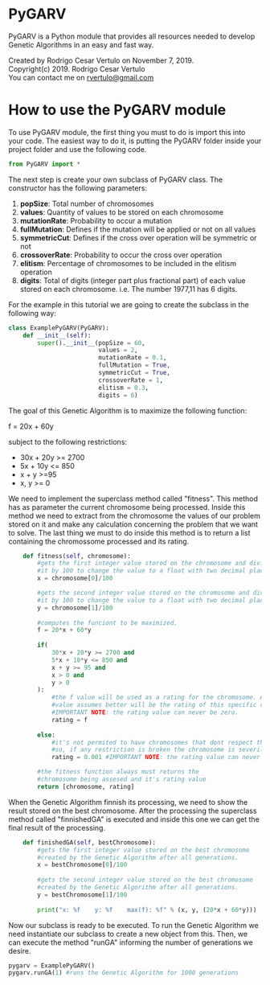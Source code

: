 # PyGARV
PyGARV is a Python module that provides all resources needed to develop Genetic Algorithms in an easy and fast way.

Created by Rodrigo Cesar Vertulo on November 7, 2019.
<br/>
Copyright(c) 2019. Rodrigo Cesar Vertulo
<br/>
You can contact me on rvertulo@gmail.com


# **How to use the PyGARV module**
To use PyGARV module, the first thing you must to do is import this into your code. The easiest way to do it, is putting the PyGARV folder inside your project folder and use the following code.


```python
from PyGARV import *
```

The next step is create your own subclass of PyGARV class. The constructor has the following parameters:

1.   **popSize**: Total number of chromosomes
2.   **values**: Quantity of values to be stored on each chromosome
3.   **mutationRate**: Probability to occur a mutation
4.   **fullMutation**: Defines if the mutation will be applied or not on all values
5.   **symmetricCut**: Defines if the cross over operation will be symmetric or not
6.   **crossoverRate**: Probability to occur the cross over operation
7.   **elitism**: Percentage of chromosomes to be included in the elitism operation
8.   **digits**: Total of digits (integer part plus fractional part) of each value stored on each chromosome. i.e. The number 1977,11 has 6 digits.

For the example in this tutorial we are going to create the subclass in the following way:


```python
class ExamplePyGARV(PyGARV):
    def __init__(self):
        super().__init__(popSize = 60,
                         values = 2,
                         mutationRate = 0.1,
                         fullMutation = True,
                         symmetricCut = True,
                         crossoverRate = 1,
                         elitism = 0.3,
                         digits = 6)

```

The goal of this Genetic Algorithm is to maximize the following function:

f = 20x + 60y

subject to the following restrictions:

* 30x + 20y >= 2700
* 5x + 10y <= 850
* x + y >=95
* x, y >= 0

We need to implement the superclass method called "fitness". This method has as parameter the current chromosome being processed. Inside this method we need to extract from the chromosome the values of our problem stored on it and make any calculation concerning the problem that we want to solve. The last thing we must to do inside this method is to return a list containing the chromossome processed and its rating.


```python
    def fitness(self, chromosome):
        #gets the first integer value stored on the chromosome and divides
        #it by 100 to change the value to a float with two decimal places.
        x = chromosome[0]/100

        #gets the second integer value stored on the chromosome and divides
        #it by 100 to change the value to a float with two decimal places.
        y = chromosome[1]/100
        
        #computes the funciont to be maximized.
        f = 20*x + 60*y
        
        if(
            30*x + 20*y >= 2700 and
            5*x + 10*y <= 850 and
            x + y >= 95 and
            x > 0 and
            y > 0
        ):
            #the f value will be used as a rating for the chromosome. As bigger
            #value assumes better will be the rating of this specific chromosome.
            #IMPORTANT NOTE: the rating value can never be zero.
            rating = f
            
        else:
            #it's not permited to have chromosomes that dont respect the restrictions
            #so, if any restriction is broken the chromosome is severily penalized.
            rating = 0.001 #IMPORTANT NOTE: the rating value can never be zero.

        #the fitness function always must returns the
        #chromosome being assesed and it's rating value
        return [chromosome, rating]
```

When the Genetic Algorithm finnish its processing, we need to show the result stored on the best chromosome. After the processing the superclass method called "finnishedGA" is executed and inside this one we can get the final result of the processing.


```python
    def finishedGA(self, bestChromosome):
        #gets the first integer value stored on the best chromosome
        #created by the Genetic Algorithm after all generations.
        x = bestChromosome[0]/100
            
        #gets the second integer value stored on the best chromosome
        #created by the Genetic Algorithm after all generations.
        y = bestChromosome[1]/100
        
        print("x: %f    y: %f    max(f): %f" % (x, y, (20*x + 60*y)))

```

Now our subclass is ready to be executed. To run the Genetic Algorithm we need instantiate our subclass to create a new object from this. Then, we can execute the method "runGA" informing the number of generations we desire.


```python
pygarv = ExamplePyGARV()
pygarv.runGA(1) #runs the Genetic Algorithm for 1000 generations
```
